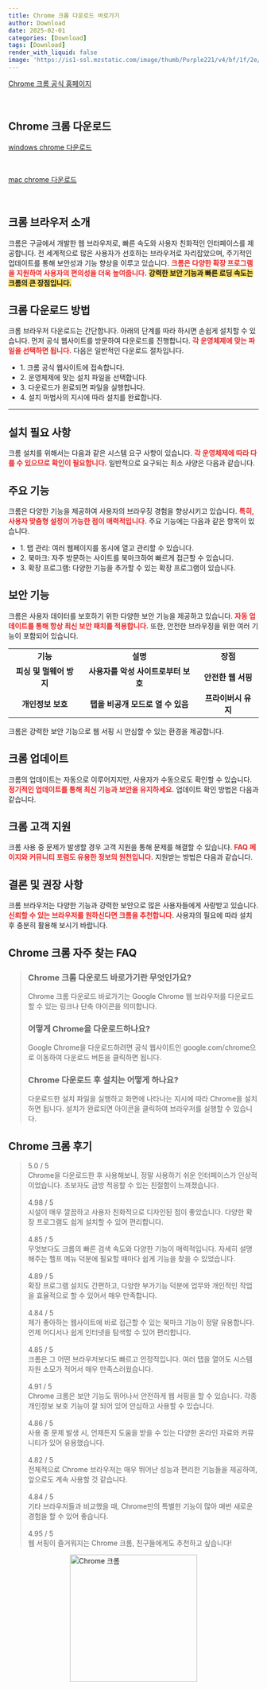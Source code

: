 ```yaml
---
title: Chrome 크롬 다운로드 바로가기
author: Download
date: 2025-02-01
categories: [Download]
tags: [Download]
render_with_liquid: false
image: 'https://is1-ssl.mzstatic.com/image/thumb/Purple221/v4/bf/1f/2e/bf1f2eec-592f-aa9f-34a4-94fc8a7d9aad/AppIcon-0-0-1x_U007epad-0-0-0-1-0-0-85-220.png/350x350.png'
---
```

<p><a class='click-button' title='Chrome 크롬' href='https://www.google.com/intl/ko_kr/chrome/' rel='nofollow'>Chrome 크롬 공식 홈페이지</a></p><br>
<h2 id='Chrome 크롬_다운로드'>Chrome 크롬 다운로드</h2>
<p><a class="click-button windows" title="chrome 다운로드" href="https://www.google.com/intl/ko_kr/chrome/next-steps.html?statcb=1&installdataindex=empty&defaultbrowser=0" rel="nofollow">windows chrome 다운로드</a></p><br>
<p><a class="click-button mac" title="chrome 다운로드" href="https://www.google.com/intl/ko_kr/chrome/next-steps.html?statcb=0&installdataindex=empty&defaultbrowser=0#" rel="nofollow">mac chrome 다운로드</a></p><br>


<h2 id='크롬 소개'>크롬 브라우저 소개</h2>

<p>크롬은 구글에서 개발한 웹 브라우저로, 빠른 속도와 사용자 친화적인 인터페이스를 제공합니다. 전 세계적으로 많은 사용자가 선호하는 브라우저로 자리잡았으며, 주기적인 업데이트를 통해 보안성과 기능 향상을 이루고 있습니다. <b><span style="color: #ee2323;">크롬은 다양한 확장 프로그램을 지원하여 사용자의 편의성을 더욱 높여줍니다.</span></b> <b><span style="background-color: #ffe066;">강력한 보안 기능과 빠른 로딩 속도는 크롬의 큰 장점입니다.</span></b></p>

<h2 id='크롬 다운로드 방법'>크롬 다운로드 방법</h2>

<p>크롬 브라우저 다운로드는 간단합니다. 아래의 단계를 따라 하시면 손쉽게 설치할 수 있습니다. 먼저 공식 웹사이트를 방문하여 다운로드를 진행합니다. <b><span style="color: #ee2323;">각 운영체제에 맞는 파일을 선택하면 됩니다.</span></b> 다음은 일반적인 다운로드 절차입니다.</p>

<ul>
    <li>1. 크롬 공식 웹사이트에 접속합니다.</li>
    <li>2. 운영체제에 맞는 설치 파일을 선택합니다.</li>
    <li>3. 다운로드가 완료되면 파일을 실행합니다.</li>
    <li>4. 설치 마법사의 지시에 따라 설치를 완료합니다.</li>
</ul>

<hr />

<h2 id='설치 필요 사항'>설치 필요 사항</h2>

<p>크롬 설치를 위해서는 다음과 같은 시스템 요구 사항이 있습니다. <b><span style="color: #ee2323;">각 운영체제에 따라 다를 수 있으므로 확인이 필요합니다.</span></b> 일반적으로 요구되는 최소 사양은 다음과 같습니다.</p>

<h2 id='주요 기능'>주요 기능</h2>

<p>크롬은 다양한 기능을 제공하여 사용자의 브라우징 경험을 향상시키고 있습니다. <b><span style="color: #ee2323;">특히, 사용자 맞춤형 설정이 가능한 점이 매력적입니다.</span></b> 주요 기능에는 다음과 같은 항목이 있습니다.</p>

<ul>
    <li>1. 탭 관리: 여러 웹페이지를 동시에 열고 관리할 수 있습니다.</li>
    <li>2. 북마크: 자주 방문하는 사이트를 북마크하여 빠르게 접근할 수 있습니다.</li>
    <li>3. 확장 프로그램: 다양한 기능을 추가할 수 있는 확장 프로그램이 있습니다.</li>
</ul>

<h2 id='보안 기능'>보안 기능</h2>

<p>크롬은 사용자 데이터를 보호하기 위한 다양한 보안 기능을 제공하고 있습니다. <b><span style="color: #ee2323;">자동 업데이트를 통해 항상 최신 보안 패치를 적용합니다.</span></b> 또한, 안전한 브라우징을 위한 여러 기능이 포함되어 있습니다.</p>

<table>
    <tr>
        <td style="text-align: center; height: 17px;"><b>기능</b></td>
        <td style="text-align: center; height: 17px;"><b>설명</b></td>
        <td style="text-align: center; height: 17px;"><b>장점</b></td>
    </tr>
    <tr>
        <td style="text-align: center; height: 17px;"><b>피싱 및 멀웨어 방지</b></td>
        <td style="text-align: center; height: 17px;"><b>사용자를 악성 사이트로부터 보호</b></td>
        <td style="text-align: center; height: 17px;"><b>안전한 웹 서핑</b></td>
    </tr>
    <tr>
        <td style="text-align: center; height: 17px;"><b>개인정보 보호</b></td>
        <td style="text-align: center; height: 17px;"><b>탭을 비공개 모드로 열 수 있음</b></td>
        <td style="text-align: center; height: 17px;"><b>프라이버시 유지</b></td>
    </tr>
</table>

<p>크롬은 강력한 보안 기능으로 웹 서핑 시 안심할 수 있는 환경을 제공합니다.</p>

<h2 id='크롬 업데이트'>크롬 업데이트</h2>

<p>크롬의 업데이트는 자동으로 이루어지지만, 사용자가 수동으로도 확인할 수 있습니다. <b><span style="color: #ee2323;">정기적인 업데이트를 통해 최신 기능과 보안을 유지하세요.</span></b> 업데이트 확인 방법은 다음과 같습니다.</p>

<h2 id='크롬 고객 지원'>크롬 고객 지원</h2>

<p>크롬 사용 중 문제가 발생할 경우 고객 지원을 통해 문제를 해결할 수 있습니다. <b><span style="color: #ee2323;">FAQ 페이지와 커뮤니티 포럼도 유용한 정보의 원천입니다.</span></b> 지원받는 방법은 다음과 같습니다.</p>

<h2 id='결론'>결론 및 권장 사항</h2>

<p>크롬 브라우저는 다양한 기능과 강력한 보안으로 많은 사용자들에게 사랑받고 있습니다. <b><span style="color: #ee2323;">신뢰할 수 있는 브라우저를 원하신다면 크롬을 추천합니다.</span></b> 사용자의 필요에 따라 설치 후 충분히 활용해 보시기 바랍니다.</p>


<h2 id='Chrome 크롬_자주_찾는_FAQ'>Chrome 크롬 자주 찾는 FAQ</h2>
<div itemscope="" itemtype="https://schema.org/FAQPage"> <blockquote> <div itemscope="" itemprop="mainEntity" itemtype="https://schema.org/Question"> <h3 itemprop="name">Chrome 크롬 다운로드 바로가기란 무엇인가요?</h3> <div itemscope="" itemprop="acceptedAnswer" itemtype="https://schema.org/Answer"> <span itemprop="text"> <p>Chrome 크롬 다운로드 바로가기는 Google Chrome 웹 브라우저를 다운로드할 수 있는 링크나 단축 아이콘을 의미합니다.</p> </span> </div> </div> <div itemscope="" itemprop="mainEntity" itemtype="https://schema.org/Question"> <h3 itemprop="name">어떻게 Chrome을 다운로드하나요?</h3> <div itemscope="" itemprop="acceptedAnswer" itemtype="https://schema.org/Answer"> <span itemprop="text"> <p>Google Chrome을 다운로드하려면 공식 웹사이트인 google.com/chrome으로 이동하여 다운로드 버튼을 클릭하면 됩니다.</p> </span> </div> </div> <div itemscope="" itemprop="mainEntity" itemtype="https://schema.org/Question"> <h3 itemprop="name">Chrome 다운로드 후 설치는 어떻게 하나요?</h3> <div itemscope="" itemprop="acceptedAnswer" itemtype="https://schema.org/Answer"> <span itemprop="text"> <p>다운로드한 설치 파일을 실행하고 화면에 나타나는 지시에 따라 Chrome을 설치하면 됩니다. 설치가 완료되면 아이콘을 클릭하여 브라우저를 실행할 수 있습니다.</p> </span> </div> </div> </blockquote> </div>
<h2 id='Chrome 크롬_후기'>Chrome 크롬 후기</h2>
<div itemscope itemtype="https://schema.org/Product">
  <blockquote>
  <div itemprop="review" itemscope itemtype="https://schema.org/Review">
      <div itemprop="reviewRating" itemscope itemtype="https://schema.org/Rating"> <span itemprop="ratingValue">5.0</span> / <span itemprop="bestRating">5</span> </div>
      <span itemprop="reviewBody">Chrome을 다운로드한 후 사용해보니, 정말 사용하기 쉬운 인터페이스가 인상적이었습니다. 초보자도 금방 적응할 수 있는 친절함이 느껴졌습니다.</span>
  </div>
  <br>
  <div itemprop="review" itemscope itemtype="https://schema.org/Review">
      <div itemprop="reviewRating" itemscope itemtype="https://schema.org/Rating"> <span itemprop="ratingValue">4.98</span> / <span itemprop="bestRating">5</span> </div>
      <span itemprop="reviewBody">시설이 매우 깔끔하고 사용자 친화적으로 디자인된 점이 좋았습니다. 다양한 확장 프로그램도 쉽게 설치할 수 있어 편리합니다.</span>
  </div>
  <br>
  <div itemprop="review" itemscope itemtype="https://schema.org/Review">
      <div itemprop="reviewRating" itemscope itemtype="https://schema.org/Rating"> <span itemprop="ratingValue">4.85</span> / <span itemprop="bestRating">5</span> </div>
      <span itemprop="reviewBody">무엇보다도 크롬의 빠른 검색 속도와 다양한 기능이 매력적입니다. 자세히 설명해주는 헬프 메뉴 덕분에 필요할 때마다 쉽게 기능을 찾을 수 있었습니다.</span>
  </div>
  <br>
  <div itemprop="review" itemscope itemtype="https://schema.org/Review">
      <div itemprop="reviewRating" itemscope itemtype="https://schema.org/Rating"> <span itemprop="ratingValue">4.89</span> / <span itemprop="bestRating">5</span> </div>
      <span itemprop="reviewBody">확장 프로그램 설치도 간편하고, 다양한 부가기능 덕분에 업무와 개인적인 작업을 효율적으로 할 수 있어서 매우 만족합니다.</span>
  </div>
  <br>
  <div itemprop="review" itemscope itemtype="https://schema.org/Review">
      <div itemprop="reviewRating" itemscope itemtype="https://schema.org/Rating"> <span itemprop="ratingValue">4.84</span> / <span itemprop="bestRating">5</span> </div>
      <span itemprop="reviewBody">제가 좋아하는 웹사이트에 바로 접근할 수 있는 북마크 기능이 정말 유용합니다. 언제 어디서나 쉽게 인터넷을 탐색할 수 있어 편리합니다.</span>
  </div>
  <br>
  <div itemprop="review" itemscope itemtype="https://schema.org/Review">
      <div itemprop="reviewRating" itemscope itemtype="https://schema.org/Rating"> <span itemprop="ratingValue">4.85</span> / <span itemprop="bestRating">5</span> </div>
      <span itemprop="reviewBody">크롬은 그 어떤 브라우저보다도 빠르고 안정적입니다. 여러 탭을 열어도 시스템 자원 소모가 적어서 매우 만족스러웠습니다.</span>
  </div>
  <br>
  <div itemprop="review" itemscope itemtype="https://schema.org/Review">
      <div itemprop="reviewRating" itemscope itemtype="https://schema.org/Rating"> <span itemprop="ratingValue">4.91</span> / <span itemprop="bestRating">5</span> </div>
      <span itemprop="reviewBody">Chrome 크롬은 보안 기능도 뛰어나서 안전하게 웹 서핑을 할 수 있습니다. 각종 개인정보 보호 기능이 잘 되어 있어 안심하고 사용할 수 있습니다.</span>
  </div>
  <br>
  <div itemprop="review" itemscope itemtype="https://schema.org/Review">
      <div itemprop="reviewRating" itemscope itemtype="https://schema.org/Rating"> <span itemprop="ratingValue">4.86</span> / <span itemprop="bestRating">5</span> </div>
      <span itemprop="reviewBody">사용 중 문제 발생 시, 언제든지 도움을 받을 수 있는 다양한 온라인 자료와 커뮤니티가 있어 유용했습니다.</span>
  </div>
  <br>
  <div itemprop="review" itemscope itemtype="https://schema.org/Review">
      <div itemprop="reviewRating" itemscope itemtype="https://schema.org/Rating"> <span itemprop="ratingValue">4.82</span> / <span itemprop="bestRating">5</span> </div>
      <span itemprop="reviewBody">전체적으로 Chrome 브라우저는 매우 뛰어난 성능과 편리한 기능들을 제공하여, 앞으로도 계속 사용할 것 같습니다.</span>
  </div>
  <br>
  <div itemprop="review" itemscope itemtype="https://schema.org/Review">
      <div itemprop="reviewRating" itemscope itemtype="https://schema.org/Rating"> <span itemprop="ratingValue">4.84</span> / <span itemprop="bestRating">5</span> </div>
      <span itemprop="reviewBody">기타 브라우저들과 비교했을 때, Chrome만의 특별한 기능이 많아 매번 새로운 경험을 할 수 있어 좋습니다.</span>
  </div>
  <br>
  <div itemprop="review" itemscope itemtype="https://schema.org/Review">
      <div itemprop="reviewRating" itemscope itemtype="https://schema.org/Rating"> <span itemprop="ratingValue">4.95</span> / <span itemprop="bestRating">5</span> </div>
      <span itemprop="reviewBody">웹 서핑이 즐거워지는 Chrome 크롬, 친구들에게도 추천하고 싶습니다!</span>
  </div>
  </blockquote>
</div>
<figure class="image" style="display: flex; justify-content: center; align-items: center; margin: 0;"><img src="https://is1-ssl.mzstatic.com/image/thumb/Purple221/v4/bf/1f/2e/bf1f2eec-592f-aa9f-34a4-94fc8a7d9aad/AppIcon-0-0-1x_U007epad-0-0-0-1-0-0-85-220.png/350x350.png" alt="Chrome 크롬" width="256" height="256" style="max-width: 100%; height: auto;"></figure>